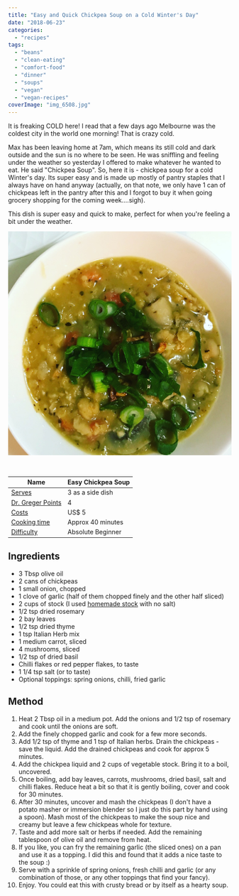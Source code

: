 ```yaml
---
title: "Easy and Quick Chickpea Soup on a Cold Winter's Day"
date: "2018-06-23"
categories: 
  - "recipes"
tags: 
  - "beans"
  - "clean-eating"
  - "comfort-food"
  - "dinner"
  - "soups"
  - "vegan"
  - "vegan-recipes"
coverImage: "img_6508.jpg"
---
```


It is freaking COLD here! I read that a few days ago Melbourne was the coldest city in the world one morning! That is crazy cold.

Max has been leaving home at 7am, which means its still cold and dark outside and the sun is no where to be seen. He was sniffling and feeling under the weather so yesterday I offered to make whatever he wanted to eat. He said "Chickpea Soup". So, here it is - chickpea soup for a cold Winter's day. Its super easy and is made up mostly of pantry staples that I always have on hand anyway (actually, on that note, we only have 1 can of chickpeas left in the pantry after this and I forgot to buy it when going grocery shopping for the coming week....sigh).

This dish is super easy and quick to make, perfect for when you're feeling a bit under the weather.

![IMG_6508](images/img_6508.jpg)

 

| Name | Easy Chickpea Soup |
| --- | --- |
| [Serves](https://shalveena.com/serving-sizes/) | 3 as a side dish |
| [Dr. Greger Points](https://shalveena.com/dr-greger-points/) | 4 |
| [Costs](https://shalveena.com/costs/) | US$ 5 |
| [Cooking time](https://shalveena.com/cooking-times/) | Approx 40 minutes |
| [Difficulty](https://shalveena.com/difficulty-levels/) | Absolute Beginner |

## Ingredients

- 3 Tbsp olive oil
- 2 cans of chickpeas
- 1 small onion, chopped
- 1 clove of garlic (half of them chopped finely and the other half sliced)
- 2 cups of stock (I used [homemade stock](http://shalveena.com/2018/01/06/home-made-vegetable-stock/) with no salt)
- 1/2 tsp dried rosemary
- 2 bay leaves
- 1/2 tsp dried thyme
- 1 tsp Italian Herb mix
- 1 medium carrot, sliced
- 4 mushrooms, sliced
- 1/2 tsp of dried basil
- Chilli flakes or red pepper flakes, to taste
- 1 1/4 tsp salt (or to taste)
- Optional toppings: spring onions, chilli, fried garlic

## Method

1. Heat 2 Tbsp oil in a medium pot. Add the onions and 1/2 tsp of rosemary and cook until the onions are soft.
2. Add the finely chopped garlic and cook for a few more seconds.
3. Add 1/2 tsp of thyme and 1 tsp of Italian herbs. Drain the chickpeas - save the liquid. Add the drained chickpeas and cook for approx 5 minutes.
4. Add the chickpea liquid and 2 cups of vegetable stock. Bring it to a boil, uncovered.
5. Once boiling, add bay leaves, carrots, mushrooms, dried basil, salt and chilli flakes. Reduce heat a bit so that it is gently boiling, cover and cook for 30 minutes.
6. After 30 minutes, uncover and mash the chickpeas (I don't have a potato masher or immersion blender so I just do this part by hand using a spoon). Mash most of the chickpeas to make the soup nice and creamy but leave a few chickpeas whole for texture.
7. Taste and add more salt or herbs if needed. Add the remaining tablespoon of olive oil and remove from heat.
8. If you like, you can fry the remaining garlic (the sliced ones) on a pan and use it as a topping. I did this and found that it adds a nice taste to the soup :)
9. Serve with a sprinkle of spring onions, fresh chilli and garlic (or any combination of those, or any other toppings that find your fancy).
10. Enjoy. You could eat this with crusty bread or by itself as a hearty soup.
